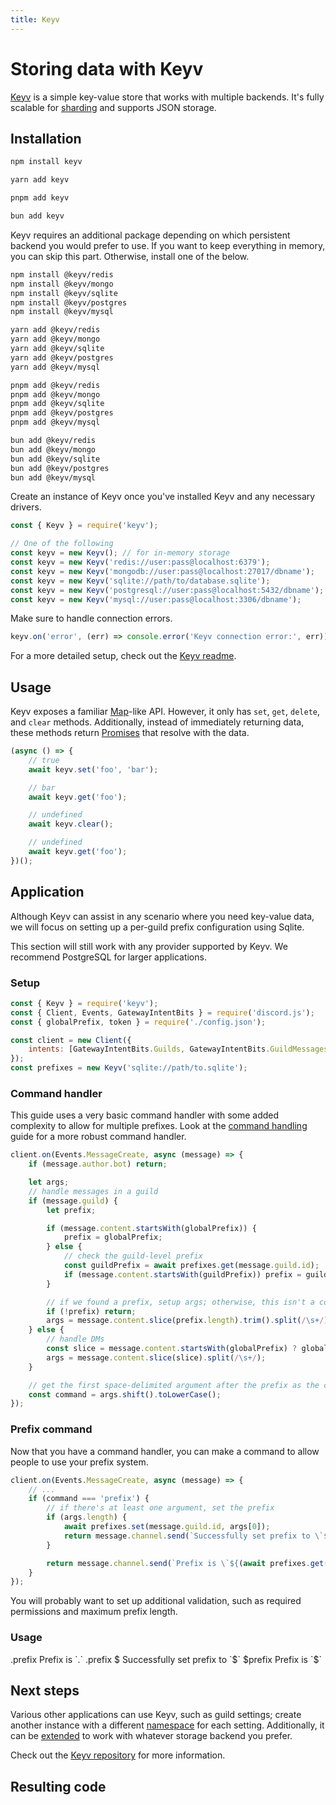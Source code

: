 ```yaml
---
title: Keyv
---
```


# Storing data with Keyv

[Keyv](https://www.npmjs.com/package/keyv) is a simple key-value store that works with multiple backends. It's fully scalable for [sharding](sharding/) and supports JSON storage.

## Installation

```sh tab="npm"
npm install keyv
```

```sh tab="yarn"
yarn add keyv
```

```sh tab="pnpm"
pnpm add keyv
```

```sh tab="bun"
bun add keyv
```

Keyv requires an additional package depending on which persistent backend you would prefer to use. If you want to keep everything in memory, you can skip this part. Otherwise, install one of the below.

```sh tab="npm"
npm install @keyv/redis
npm install @keyv/mongo
npm install @keyv/sqlite
npm install @keyv/postgres
npm install @keyv/mysql
```

```sh tab="yarn"
yarn add @keyv/redis
yarn add @keyv/mongo
yarn add @keyv/sqlite
yarn add @keyv/postgres
yarn add @keyv/mysql
```

```sh tab="pnpm"
pnpm add @keyv/redis
pnpm add @keyv/mongo
pnpm add @keyv/sqlite
pnpm add @keyv/postgres
pnpm add @keyv/mysql
```

```sh tab="bun"
bun add @keyv/redis
bun add @keyv/mongo
bun add @keyv/sqlite
bun add @keyv/postgres
bun add @keyv/mysql
```

Create an instance of Keyv once you've installed Keyv and any necessary drivers.

<!-- eslint-skip -->

```js
const { Keyv } = require('keyv');

// One of the following
const keyv = new Keyv(); // for in-memory storage
const keyv = new Keyv('redis://user:pass@localhost:6379');
const keyv = new Keyv('mongodb://user:pass@localhost:27017/dbname');
const keyv = new Keyv('sqlite://path/to/database.sqlite');
const keyv = new Keyv('postgresql://user:pass@localhost:5432/dbname');
const keyv = new Keyv('mysql://user:pass@localhost:3306/dbname');
```

Make sure to handle connection errors.

```js
keyv.on('error', (err) => console.error('Keyv connection error:', err));
```

For a more detailed setup, check out the [Keyv readme](https://github.com/jaredwray/keyv/tree/main/packages/keyv).

## Usage

Keyv exposes a familiar [Map](https://developer.mozilla.org/en-US/docs/Web/JavaScript/Reference/Global_Objects/Map)-like API. However, it only has `set`, `get`, `delete`, and `clear` methods. Additionally, instead of immediately returning data, these methods return [Promises](/additional-info/async-await.md) that resolve with the data.

```js
(async () => {
	// true
	await keyv.set('foo', 'bar');

	// bar
	await keyv.get('foo');

	// undefined
	await keyv.clear();

	// undefined
	await keyv.get('foo');
})();
```

## Application

Although Keyv can assist in any scenario where you need key-value data, we will focus on setting up a per-guild prefix configuration using Sqlite.

<Callout>
    This section will still work with any provider supported by Keyv. We recommend PostgreSQL for larger applications.
</Callout>

### Setup

```js
const { Keyv } = require('keyv');
const { Client, Events, GatewayIntentBits } = require('discord.js');
const { globalPrefix, token } = require('./config.json');

const client = new Client({
	intents: [GatewayIntentBits.Guilds, GatewayIntentBits.GuildMessages, GatewayIntentBits.MessageContent],
});
const prefixes = new Keyv('sqlite://path/to.sqlite');
```

### Command handler

This guide uses a very basic command handler with some added complexity to allow for multiple prefixes. Look at the [command handling](/creating-your-bot/command-handling.md) guide for a more robust command handler.

```js
client.on(Events.MessageCreate, async (message) => {
	if (message.author.bot) return;

	let args;
	// handle messages in a guild
	if (message.guild) {
		let prefix;

		if (message.content.startsWith(globalPrefix)) {
			prefix = globalPrefix;
		} else {
			// check the guild-level prefix
			const guildPrefix = await prefixes.get(message.guild.id);
			if (message.content.startsWith(guildPrefix)) prefix = guildPrefix;
		}

		// if we found a prefix, setup args; otherwise, this isn't a command
		if (!prefix) return;
		args = message.content.slice(prefix.length).trim().split(/\s+/);
	} else {
		// handle DMs
		const slice = message.content.startsWith(globalPrefix) ? globalPrefix.length : 0;
		args = message.content.slice(slice).split(/\s+/);
	}

	// get the first space-delimited argument after the prefix as the command
	const command = args.shift().toLowerCase();
});
```

### Prefix command

Now that you have a command handler, you can make a command to allow people to use your prefix system.

```js {3-11}
client.on(Events.MessageCreate, async (message) => {
	// ...
	if (command === 'prefix') {
		// if there's at least one argument, set the prefix
		if (args.length) {
			await prefixes.set(message.guild.id, args[0]);
			return message.channel.send(`Successfully set prefix to \`${args[0]}\``);
		}

		return message.channel.send(`Prefix is \`${(await prefixes.get(message.guild.id)) || globalPrefix}\``);
	}
});
```

You will probably want to set up additional validation, such as required permissions and maximum prefix length.

### Usage

<DiscordMessages>
	<DiscordMessage profile="user">
		.prefix
	</DiscordMessage>
	<DiscordMessage profile="bot">
		Prefix is <DiscordMarkdown>`.`</DiscordMarkdown>
	</DiscordMessage>
	<DiscordMessage profile="user">
		.prefix $
	</DiscordMessage>
	<DiscordMessage profile="bot">
		Successfully set prefix to <DiscordMarkdown>`$`</DiscordMarkdown>
	</DiscordMessage>
	<DiscordMessage profile="user">
		$prefix
	</DiscordMessage>
	<DiscordMessage profile="bot">
		Prefix is <DiscordMarkdown>`$`</DiscordMarkdown>
	</DiscordMessage>
</DiscordMessages>

## Next steps

Various other applications can use Keyv, such as guild settings; create another instance with a different [namespace](https://github.com/jaredwray/keyv/tree/main/packages/keyv#namespaces) for each setting. Additionally, it can be [extended](https://github.com/jaredwray/keyv/tree/main/packages/keyv#third-party-storage-adapters) to work with whatever storage backend you prefer.

Check out the [Keyv repository](https://github.com/jaredwray/keyv/tree/main/packages/keyv) for more information.

## Resulting code

<ResultingCode />

